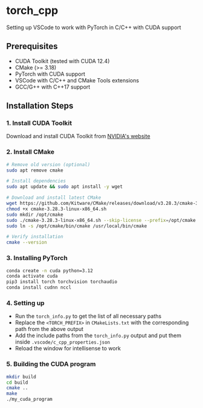 # torch_cpp
Setting up VSCode to work with PyTorch in C/C++ with CUDA support

## Prerequisites
- CUDA Toolkit (tested with CUDA 12.4)
- CMake (>= 3.18)
- PyTorch with CUDA support
- VSCode with C/C++ and CMake Tools extensions
- GCC/G++ with C++17 support

## Installation Steps

### 1. Install CUDA Toolkit
Download and install CUDA Toolkit from [NVIDIA's website](https://developer.nvidia.com/cuda-downloads)

### 2. Install CMake
```bash
# Remove old version (optional)
sudo apt remove cmake

# Install dependencies
sudo apt update && sudo apt install -y wget

# Download and install latest CMake
wget https://github.com/Kitware/CMake/releases/download/v3.28.3/cmake-3.28.3-linux-x86_64.sh
chmod +x cmake-3.28.3-linux-x86_64.sh
sudo mkdir /opt/cmake
sudo ./cmake-3.28.3-linux-x86_64.sh --skip-license --prefix=/opt/cmake
sudo ln -s /opt/cmake/bin/cmake /usr/local/bin/cmake

# Verify installation
cmake --version
```

### 3. Installing PyTorch
```bash
conda create -n cuda python=3.12
conda activate cuda
pip3 install torch torchvision torchaudio
conda install cudnn nccl
```

### 4. Setting up
- Run the `torch_info.py` to get the list of all necessary paths
- Replace the `<TORCH_PREFIX>` in `CMakeLists.txt` with the corresponding path from the above output
- Add the include paths from the `torch_info.py` output and put them inside `.vscode/c_cpp_properties.json`
- Reload the window for intellisense to work

### 5. Building the CUDA program
```bash
mkdir build
cd build
cmake ..
make
./my_cuda_program
```
